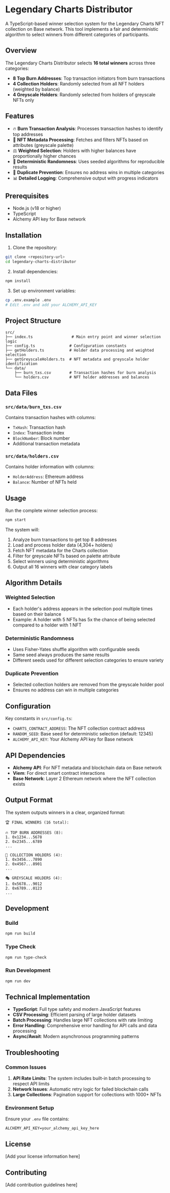<!-- @format -->

# Legendary Charts Distributor

A TypeScript-based winner selection system for the Legendary Charts NFT collection on Base network. This tool implements a fair and deterministic algorithm to select winners from different categories of participants.

## Overview

The Legendary Charts Distributor selects **16 total winners** across three categories:

- **8 Top Burn Addresses**: Top transaction initiators from burn transactions
- **4 Collection Holders**: Randomly selected from all NFT holders (weighted by balance)
- **4 Greyscale Holders**: Randomly selected from holders of greyscale NFTs only

## Features

- 🔥 **Burn Transaction Analysis**: Processes transaction hashes to identify top addresses
- 🎨 **NFT Metadata Processing**: Fetches and filters NFTs based on attributes (greyscale palette)
- ⚖️ **Weighted Selection**: Holders with higher balances have proportionally higher chances
- 🎲 **Deterministic Randomness**: Uses seeded algorithms for reproducible results
- 🚫 **Duplicate Prevention**: Ensures no address wins in multiple categories
- 📊 **Detailed Logging**: Comprehensive output with progress indicators

## Prerequisites

- Node.js (v18 or higher)
- TypeScript
- Alchemy API key for Base network

## Installation

1. Clone the repository:

```bash
git clone <repository-url>
cd legendary-charts-distributor
```

2. Install dependencies:

```bash
npm install
```

3. Set up environment variables:

```bash
cp .env.example .env
# Edit .env and add your ALCHEMY_API_KEY
```

## Project Structure

```
src/
├── index.ts                 # Main entry point and winner selection logic
├── config.ts               # Configuration constants
├── getHolders.ts           # Holder data processing and weighted selection
├── getGreyscaleHolders.ts  # NFT metadata and greyscale holder identification
└── data/
    ├── burn_txs.csv        # Transaction hashes for burn analysis
    └── holders.csv         # NFT holder addresses and balances
```

## Data Files

### `src/data/burn_txs.csv`

Contains transaction hashes with columns:

- `TxHash`: Transaction hash
- `Index`: Transaction index
- `BlockNumber`: Block number
- Additional transaction metadata

### `src/data/holders.csv`

Contains holder information with columns:

- `HolderAddress`: Ethereum address
- `Balance`: Number of NFTs held

## Usage

Run the complete winner selection process:

```bash
npm start
```

The system will:

1. Analyze burn transactions to get top 8 addresses
2. Load and process holder data (4,304+ holders)
3. Fetch NFT metadata for the Charts collection
4. Filter for greyscale NFTs based on palette attribute
5. Select winners using deterministic algorithms
6. Output all 16 winners with clear category labels

## Algorithm Details

### Weighted Selection

- Each holder's address appears in the selection pool multiple times based on their balance
- Example: A holder with 5 NFTs has 5x the chance of being selected compared to a holder with 1 NFT

### Deterministic Randomness

- Uses Fisher-Yates shuffle algorithm with configurable seeds
- Same seed always produces the same results
- Different seeds used for different selection categories to ensure variety

### Duplicate Prevention

- Selected collection holders are removed from the greyscale holder pool
- Ensures no address can win in multiple categories

## Configuration

Key constants in `src/config.ts`:

- `CHARTS_CONTRACT_ADDRESS`: The NFT collection contract address
- `RANDOM_SEED`: Base seed for deterministic selection (default: 12345)
- `ALCHEMY_API_KEY`: Your Alchemy API key for Base network

## API Dependencies

- **Alchemy API**: For NFT metadata and blockchain data on Base network
- **Viem**: For direct smart contract interactions
- **Base Network**: Layer 2 Ethereum network where the NFT collection exists

## Output Format

The system outputs winners in a clear, organized format:

```
🏆 FINAL WINNERS (16 total):

🔥 TOP BURN ADDRESSES (8):
1. 0x1234...5678
2. 0x2345...6789
...

🎨 COLLECTION HOLDERS (4):
1. 0x3456...7890
2. 0x4567...8901
...

🎭 GREYSCALE HOLDERS (4):
1. 0x5678...9012
2. 0x6789...0123
...
```

## Development

### Build

```bash
npm run build
```

### Type Check

```bash
npm run type-check
```

### Run Development

```bash
npm run dev
```

## Technical Implementation

- **TypeScript**: Full type safety and modern JavaScript features
- **CSV Processing**: Efficient parsing of large holder datasets
- **Batch Processing**: Handles large NFT collections with rate limiting
- **Error Handling**: Comprehensive error handling for API calls and data processing
- **Async/Await**: Modern asynchronous programming patterns

## Troubleshooting

### Common Issues

1. **API Rate Limits**: The system includes built-in batch processing to respect API limits
2. **Network Issues**: Automatic retry logic for failed blockchain calls
3. **Large Collections**: Pagination support for collections with 1000+ NFTs

### Environment Setup

Ensure your `.env` file contains:

```
ALCHEMY_API_KEY=your_alchemy_api_key_here
```

## License

[Add your license information here]

## Contributing

[Add contribution guidelines here]
